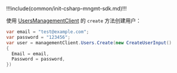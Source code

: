 !!!include(common/init-csharp-mngmt-sdk.md)!!!

使用 [UsersManagementClient](/reference-new/standard-web-application/sdk-for-csharp/management/UsersManagementClient.md) 的 `create` 方法创建用户：

```csharp
var email = "test@example.com";
var password = "123456";
var user = managementClient.Users.Create(new CreateUserInput()
{
  Email = email,
  Password = password,
})
```